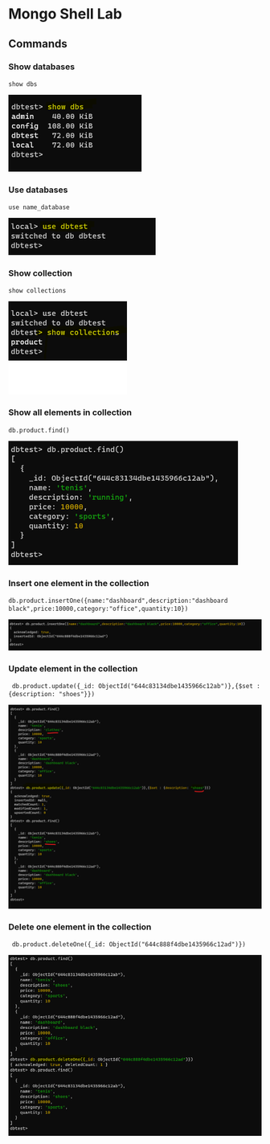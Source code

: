 # Mongo Shell Lab


## Commands

### Show databases
```
show dbs
```
<img src="/clase4/mongodb/assets/show_databses.png"/>

### Use databases
```
use name_database
```
<img src="/clase4/mongodb/assets/use_database.png"/>


### Show collection
```
show collections
```
<img src="/clase4/mongodb/assets/show_collections.png"/>


### Show all elements in collection
```
db.product.find()
```
<img src="/clase4/mongodb/assets/find_all_items_collection.png"/>


### Insert one element in the collection
```
db.product.insertOne({name:"dashboard",description:"dashboard black",price:10000,category:"office",quantity:10})
```
<img src="/clase4/mongodb/assets/insert_one_element.png"/>


### Update element in the collection
```
 db.product.update({_id: ObjectId("644c83134dbe1435966c12ab")},{$set : {description: "shoes"}})
```
<img src="/clase4/mongodb/assets/update_element.png"/>


### Delete one element in the collection
```
 db.product.deleteOne({_id: ObjectId("644c888f4dbe1435966c12ad")})
```
<img src="/clase4/mongodb/assets/delete_one_element.png"/>
